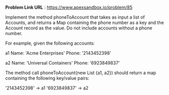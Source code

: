 **Problem Link URL** : https://www.apexsandbox.io/problem/85

Implement the method phoneToAccount that takes as input a list of Accounts, and returns a Map containing the phone number as a key and the Account record as the value. Do not include accounts without a phone number.

For example, given the following accounts:


a1
Name: 'Acme Enterprises'
Phone: '2143452398'


a2
Name: 'Universal Containers'
Phone: '6923849837'

The method call phoneToAccount(new List {a1, a2}) should return a map containing the following key/value pairs:


'2143452398' -> a1
'6923849837' -> a2